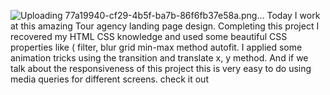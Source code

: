 ![Uploading 77a19940-cf29-4b5f-ba7b-86f6fb37e58a.png…]()
Today I work at this amazing Tour agency landing page design. Completing this project I recovered my HTML CSS knowledge and used some beautiful  CSS properties like ( filter, blur grid min-max method autofit. I applied some animation tricks using the transition and translate x, y method. And if we talk about the responsiveness of this project this is very easy to do using media queries for different screens. check it out  
